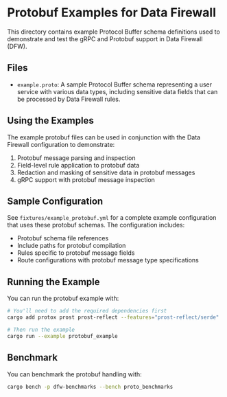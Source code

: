 # Protobuf Examples for Data Firewall

This directory contains example Protocol Buffer schema definitions used to demonstrate and test the gRPC and Protobuf support in Data Firewall (DFW).

## Files

- `example.proto`: A sample Protocol Buffer schema representing a user service with various data types, including sensitive data fields that can be processed by Data Firewall rules.

## Using the Examples

The example protobuf files can be used in conjunction with the Data Firewall configuration to demonstrate:

1. Protobuf message parsing and inspection
2. Field-level rule application to protobuf data
3. Redaction and masking of sensitive data in protobuf messages
4. gRPC support with protobuf message inspection

## Sample Configuration

See `fixtures/example_protobuf.yml` for a complete example configuration that uses these protobuf schemas. The configuration includes:

- Protobuf schema file references
- Include paths for protobuf compilation
- Rules specific to protobuf message fields
- Route configurations with protobuf message type specifications

## Running the Example

You can run the protobuf example with:

```bash
# You'll need to add the required dependencies first
cargo add protox prost prost-reflect --features="prost-reflect/serde"

# Then run the example
cargo run --example protobuf_example
```

## Benchmark

You can benchmark the protobuf handling with:

```bash
cargo bench -p dfw-benchmarks --bench proto_benchmarks
```
